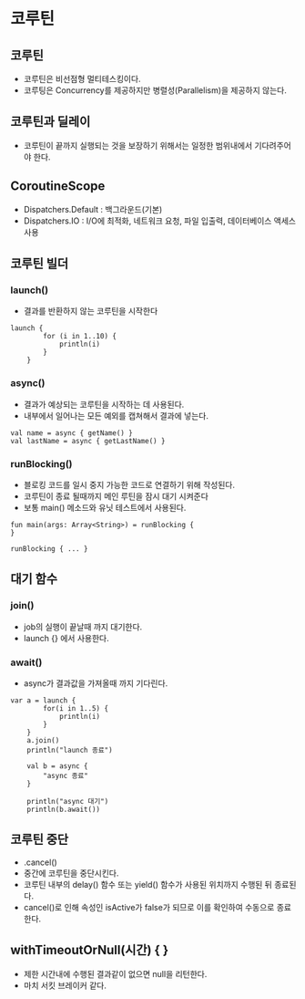 # 코루틴

## 코루틴
* 코루틴은 비선점형 멀티테스킹이다.
* 코루팅은 Concurrency를 제공하지만 병렬성(Parallelism)을 제공하지 않는다.

## 코루틴과 딜레이
* 코루틴이 끝까지 실행되는 것을 보장하기 위해서는 일정한 범위내에서 기다려주어야 한다.

## CoroutineScope
* Dispatchers.Default : 백그라운드(기본)
* Dispatchers.IO : I/O에 최적화, 네트워크 요청, 파일 입출력, 데이터베이스 액세스 사용

## 코루틴 빌더
### launch()
* 결과를 반환하지 않는 코루틴을 시작한다
```
launch {
        for (i in 1..10) {
            println(i)
        }
    }
```
### async()
* 결과가 예상되는 코루틴을 시작하는 데 사용된다.
* 내부에서 일어나는 모든 예외를 캡쳐해서 결과에 넣는다.
```
val name = async { getName() }
val lastName = async { getLastName() }
```
### runBlocking()
* 블로킹 코드를 일시 중지 가능한 코드로 연결하기 위해 작성된다.
* 코루틴이 종료 될때까지 메인 루틴을 잠시 대기 시켜준다
* 보통 main() 메소드와 유닛 테스트에서 사용된다.
```
fun main(args: Array<String>) = runBlocking {
}

runBlocking { ... }
```

## 대기 함수
### join()
* job의 실행이 끝날때 까지 대기한다.
* launch {} 에서 사용한다.
### await()
* async가 결과값을 가져올때 까지 기다린다.
```
var a = launch {
        for(i in 1..5) {
            println(i)
        }
    }
    a.join()
    println("launch 종료")

    val b = async {
        "async 종료"
    }

    println("async 대기")
    println(b.await())    
```

## 코루틴 중단
* .cancel()
* 중간에 코루틴을 중단시킨다.
* 코루틴 내부의 delay() 함수 또는 yield() 함수가 사용된 위치까지 수행된 뒤 종료된다.
* cancel()로 인해 속성인 isActive가 false가 되므로 이를 확인하여 수동으로 종료한다.

## withTimeoutOrNull(시간) { }
* 제한 시간내에 수행된 결과같이 없으면 null을 리턴한다.
* 마치 서킷 브레이커 같다.
